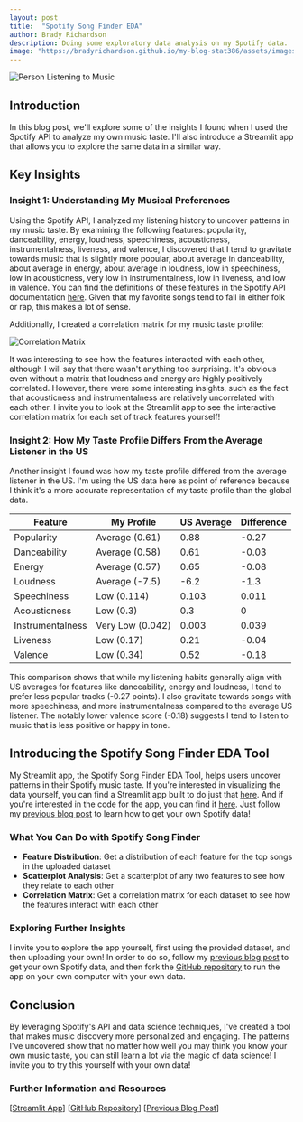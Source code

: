 ```yaml
---
layout: post
title:  "Spotify Song Finder EDA"
author: Brady Richardson
description: Doing some exploratory data analysis on my Spotify data.
image: "https://bradyrichardson.github.io/my-blog-stat386/assets/images/Spotify_Full_Logo_RGB_Green.png"
---
```


![Person Listening to Music](https://bradyrichardson.github.io/my-blog-stat386/assets/images/person_listening_to_music.png)

## Introduction
In this blog post, we'll explore some of the insights I found when I used the Spotify API to analyze my own music taste. I'll also introduce a Streamlit app that allows you to explore the same data in a similar way.

## Key Insights

### Insight 1: Understanding My Musical Preferences
Using the Spotify API, I analyzed my listening history to uncover patterns in my music taste. By examining the following features: popularity, danceability, energy, loudness, speechiness, acousticness, instrumentalness, liveness, and valence, I discovered that I tend to gravitate towards music that is slightly more popular, about average in danceability, about average in energy, about average in loudness, low in speechiness, low in acousticness, very low in instrumentalness, low in liveness, and low in valence. You can find the definitions of these features in the Spotify API documentation [here](https://developer.spotify.com/documentation/web-api/reference/get-audio-features). Given that my favorite songs tend to fall in either folk or rap, this makes a lot of sense.

Additionally, I created a correlation matrix for my music taste profile:

![Correlation Matrix](https://bradyrichardson.github.io/my-blog-stat386/assets/images/newplot.png)

It was interesting to see how the features interacted with each other, although I will say that there wasn't anything too surprising. It's obvious even without a matrix that loudness and energy are highly positively correlated. However, there were some interesting insights, such as the fact that acousticness and instrumentalness are relatively uncorrelated with each other. I invite you to look at the Streamlit app to see the interactive correlation matrix for each set of track features yourself!

### Insight 2: How My Taste Profile Differs From the Average Listener in the US
Another insight I found was how my taste profile differed from the average listener in the US. I'm using the US data here as point of reference because I think it's a more accurate representation of my taste profile than the global data.

| Feature | My Profile | US Average | Difference |
|---------|------------|------------|------------|
| Popularity | Average (0.61) | 0.88 | -0.27 | My music is less popular than the average listener in the US.
| Danceability | Average (0.58) | 0.61 | -0.03 | My music is less danceable than the average listener in the US.
| Energy | Average (0.57) | 0.65 | -0.08 | My music is less energetic than the average listener in the US.
| Loudness | Average (-7.5) | -6.2 | -1.3 | My music is quieter than the average listener in the US.
| Speechiness | Low (0.114) | 0.103 | 0.011 | My music is more speechy than the average listener in the US.
| Acousticness | Low (0.3) | 0.3 | 0 | My music is right on the money with acousticness compared to the average listener in the US.
| Instrumentalness | Very Low (0.042) | 0.003 | 0.039 | My music is more instrumental than the average listener in the US.
| Liveness | Low (0.17) | 0.21 | -0.04 | My music is less live than the average listener in the US.
| Valence | Low (0.34) | 0.52 | -0.18 | My music is less positive in tone than the average listener in the US.

This comparison shows that while my listening habits generally align with US averages for features like danceability, energy and loudness, I tend to prefer less popular tracks (-0.27 points). I also gravitate towards songs with more speechiness, and more instrumentalness compared to the average US listener. The notably lower valence score (-0.18) suggests I tend to listen to music that is less positive or happy in tone.

## Introducing the Spotify Song Finder EDA Tool
My Streamlit app, the Spotify Song Finder EDA Tool, helps users uncover patterns in their Spotify music taste. If you're interested in visualizing the data yourself, you can find a Streamlit app built to do just that [here](https://bradyrichardson-spotify-spotify-streamlit-y2osej.streamlit.app/). And if you're interested in the code for the app, you can find it [here](https://github.com/bradyrichardson/spotify). Just follow my [previous blog post](https://bradyrichardson.github.io/my-blog-stat386/2024/11/12/spotify-post.html) to learn how to get your own Spotify data!

### What You Can Do with Spotify Song Finder
- **Feature Distribution**: Get a distribution of each feature for the top songs in the uploaded dataset
- **Scatterplot Analysis**: Get a scatterplot of any two features to see how they relate to each other
- **Correlation Matrix**: Get a correlation matrix for each dataset to see how the features interact with each other

### Exploring Further Insights
I invite you to explore the app yourself, first using the provided dataset, and then uploading your own! In order to do so, follow my [previous blog post](https://bradyrichardson.github.io/my-blog-stat386/2024/11/12/spotify-post.html) to get your own Spotify data, and then fork the [GitHub repository](https://github.com/bradyrichardson/spotify) to run the app on your own computer with your own data.

## Conclusion
By leveraging Spotify's API and data science techniques, I've created a tool that makes music discovery more personalized and engaging. The patterns I've uncovered show that no matter how well you may think you know your own music taste, you can still learn a lot via the magic of data science! I invite you to try this yourself with your own data!

### Further Information and Resources
[[Streamlit App](https://bradyrichardson-spotify-spotify-streamlit-y2osej.streamlit.app/)]
[[GitHub Repository](https://github.com/bradyrichardson/spotify)]
[[Previous Blog Post](https://bradyrichardson.github.io/my-blog-stat386/2024/11/12/spotify-post.html)]